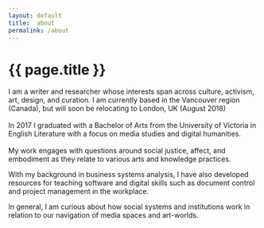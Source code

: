 ```yaml
---
layout: default
title:  about
permalink: /about
---
```


# {{ page.title }}

I am a writer and researcher whose interests span across culture, activism, art, design, and curation. I am currently based in the Vancouver region (Canada), but will soon be relocating to London, UK (August 2018)
<br><br>In 2017 I graduated with a Bachelor of Arts from the University of Victoria in English Literature with a focus on media studies and digital humanities.<br><br>My work engages with questions around social justice, affect, and embodiment as they relate to various arts and knowledge practices.
<br>

With my background in business systems analysis, I have also developed resources for teaching software and digital skills such as document control and project management in the workplace.

In general, I am curious about how social systems and institutions work in relation to our navigation of media spaces and art-worlds. <br><br>
